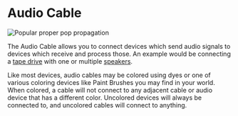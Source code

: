# Audio Cable

![Popular proper pop propagation](block:computronics:computronics.audioCable)

The Audio Cable allows you to connect devices which send audio signals to devices which receive and process those. An example would be connecting a [tape drive](tape_drive.md) with one or multiple [speakers](speaker.md).

Like most devices, audio cables may be colored using dyes or one of various coloring devices like Paint Brushes you may find in your world. When colored, a cable will not connect to any adjacent cable or audio device that has a different color. Uncolored devices will always be connected to, and uncolored cables will connect to anything.
